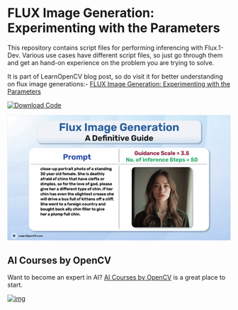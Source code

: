 # FLUX Image Generation: Experimenting with the Parameters

This repository contains script files for performing inferencing with Flux.1-Dev. Various use cases have different script files, so just go through them and get an hand-on experience on the problem you are trying to solve.

It is part of LearnOpenCV blog post, so do visit it for better understanding on flux image generations:- [FLUX Image Generation: Experimenting with the Parameters](https://learnopencv.com/flux-ai-image-generator/)

[<img src="https://learnopencv.com/wp-content/uploads/2022/07/download-button-e1657285155454.png" alt="Download Code" width="200">](https://www.dropbox.com/scl/fi/5q4xlyju5q31k59psxcgi/flux_inference_scripts.zip?rlkey=0ljfl8e9ziqbvr5w3kbspi88q&st=jvs0q2sb&dl=1)

<img src = "./readme_folder/flux_generations.gif">


## AI Courses by OpenCV

Want to become an expert in AI? [AI Courses by OpenCV](https://opencv.org/courses/) is a great place to start.

[![img](https://learnopencv.com/wp-content/uploads/2023/01/AI-Courses-By-OpenCV-Github.png)](https://opencv.org/courses/)
